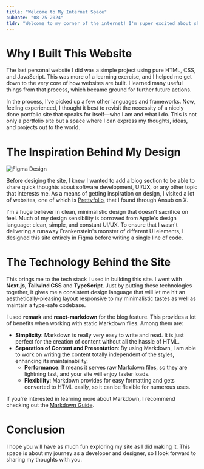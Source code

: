 ```yaml
---
title: "Welcome to My Internet Space"
pubDate: "08-25-2024"
tldr: "Welcome to my corner of the internet! I'm super excited about sharing neat learnings from my journey of software development and design."
---
```


# Why I Built This Website

The last personal website I did was a simple project using pure HTML, CSS, and JavaScript. This was more of a learning exercise, and I helped me get down to the very core of how websites are built. I learned many useful things from that process, which became ground for further future actions.

In the process, I've picked up a few other languages and frameworks. Now, feeling experienced, I thought it best to revisit the necessity of a nicely done portfolio site that speaks for itself—who I am and what I do. This is not only a portfolio site but a space where I can express my thoughts, ideas, and projects out to the world.

# The Inspiration Behind My Design

![Figma Design](/blog-images/figma-design.png)

Before desiging the site, I knew I wanted to add a blog section to be able to share quick thoughts about software development, UI/UX, or any other topic that interests me. As a means of getting inspiration on design, I visited a lot of websites, one of which is [Prettyfolio](https://prettyfolio.com/), that I found through Ansub on X.

I'm a huge believer in clean, minimalistic design that doesn't sacrifice on feel. Much of my design sensibility is borrowed from Apple's design language: clean, simple, and constant UI/UX. To ensure that I wasn't delivering a runaway Frankenstein's monster of different UI elements, I designed this site entirely in Figma before writing a single line of code.

# The Technology Behind the Site

This brings me to the tech stack I used in building this site. I went with **Next.js**, **Tailwind CSS** and **TypeScript**. Just by putting these technologies together, it gives me a consistent design language that will let me hit an aesthetically-pleasing layout responsive to my minimalistic tastes as well as maintain a type-safe codebase.

I used **remark** and **react-markdown** for the blog feature. This provides a lot of benefits when working with static Markdown files. Among them are:

- **Simplicity**: Markdown is really very easy to write and read. It is just perfect for the creation of content without all the hassle of HTML.
- **Separation of Content and Presentation**: By using Markdown, I am able to work on writing the content totally independent of the styles, enhancing its maintainability.
  - **Performance**: It means it serves raw Markdown files, so they are lightning fast, and your site will enjoy faster loads.
  - **Flexibility**: Markdown provides for easy formatting and gets converted to HTML easily, so it can be flexible for numerous uses.

If you’re interested in learning more about Markdown, I recommend checking out the [Markdown Guide](https://www.markdownguide.org/).

# Conclusion

I hope you will have as much fun exploring my site as I did making it. This space is about my journey as a developer and designer, so I look forward to sharing my thoughts with you.
